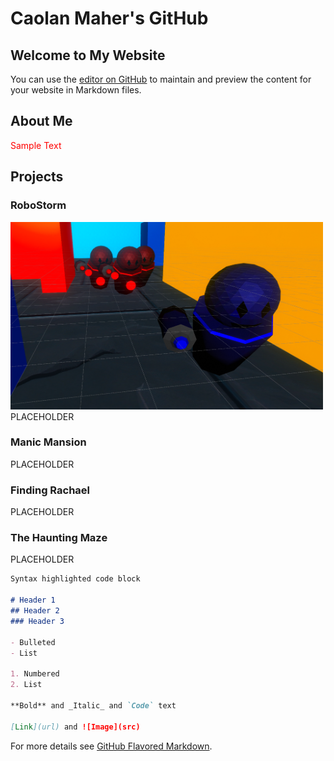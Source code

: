 # Caolan Maher's GitHub

## Welcome to My Website

You can use the [editor on GitHub](https://github.com/CaolanMaher/Website/edit/gh-pages/index.md) to maintain and preview the content for your website in Markdown files.

## About Me

<style>
  .red {
  color: red;
  }
</style>

<p class="red"> Sample Text </p>

## Projects

### RoboStorm
<img src="/images/RoboStorm.png" alt="RoboStorm" width = "500" height = "300" />
PLACEHOLDER

### Manic Mansion
PLACEHOLDER

### Finding Rachael
PLACEHOLDER

### The Haunting Maze
PLACEHOLDER

```markdown
Syntax highlighted code block

# Header 1
## Header 2
### Header 3

- Bulleted
- List

1. Numbered
2. List

**Bold** and _Italic_ and `Code` text

[Link](url) and ![Image](src)
```

For more details see [GitHub Flavored Markdown](https://guides.github.com/features/mastering-markdown/).
